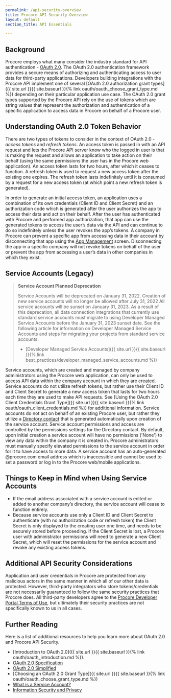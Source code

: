 ```yaml
---
permalink: /api-security-overview
title: Procore API Security Overview
layout: default
section_title: API Essentials

---
```


## Background

Procore employs what many consider the industry standard for API authentication - [OAuth 2.0](https://tools.ietf.org/html/rfc6749).
The OAuth 2.0 authentication framework provides a secure means of authorizing and authenticating access to user data for third-party applications.
Developers building integrations with the Procore API implement one of several [OAuth 2.0 authorization grant types]({{ site.url }}{{ site.baseurl }}{% link oauth/oauth_choose_grant_type.md %}) depending on their particular application use case.
The OAuth 2.0 grant types supported by the Procore API rely on the use of tokens which are string values that represent the authorization and authentication of a specific application to access data in Procore on behalf of a Procore user.

## Understanding OAuth 2.0 Token Behavior

There are two types of tokens to consider in the context of OAuth 2.0 - _access tokens_ and _refresh tokens_.
An access token is passed in with an API request and lets the Procore API server know who the logged in user is that is making the request and allows an application to take action on their behalf (using the same permissions the user has in the Procore web application).
An access token lasts for two hours, after which it ceases to function.
A refresh token is used to request a new access token after the existing one expires.
The refresh token lasts indefinitely until it is consumed by a request for a new access token (at which point a new refresh token is generated).

In order to generate an initial access token, an application uses a combination of its own credentials (Client ID and Client Secret) and an authorization code which is generated after the user authorizes the app to access their data and act on their behalf.
After the user has authenticated with Procore and performed app authorization, that app can use the generated tokens to access the user’s data via the API and can continue to do so indefinitely unless the user revokes the app’s tokens.
A company in Procore can prevent a specific app from accessing data in their account by disconnecting that app using the [App Management](https://support.procore.com/faq/what-is-app-management) screen.
Disconnecting the app in a specific company will not revoke tokens on behalf of the user or prevent the app from accessing a user’s data in other companies in which they exist.

## Service Accounts (Legacy)

>**Service Account Planned Deprecation**
>
> Service Accounts will be deprecated on January 31, 2022.
> Creation of new service accounts will no longer be allowed after July 31, 2022
> All service accounts will be sunset on January 31, 2023.
> As a result of this deprecation, all data connection integrations that currently use standard service accounts must migrate to using Developer Managed Service Accounts before the January 31, 2023 sunset date.
> See the following article for information on Developer Managed Service Accounts and steps for migrating your projects from standard service accounts.
>
> - [Developer Managed Service Accounts]({{ site.url }}{{ site.baseurl }}{% link best_practices/developer_managed_service_accounts.md %})

Service accounts, which are created and managed by company administrators using the Procore web application, can only be used to access API data within the company account in which they are created.
Service accounts do not utilize refresh tokens, but rather use their Client ID and Client Secret to generate a new access token that lasts for two hours each time they are used to make API requests.
See [Using the OAuth 2.0 Client Credentials Grant Type]({{ site.url }}{{ site.baseurl }}{% link oauth/oauth_client_credentials.md %}) for additional information.
Service accounts do not act on behalf of an existing Procore user, but rather they utilize a [Directory contact](https://support.procore.com/faq/what-is-a-contact-in-procore-and-which-project-tools-support-the-concept) that is generated automatically upon creation of the service account.
Service account permissions and access are controlled by the permissions settings for the Directory contact.
By default, upon initial creation a service account will have no permissions ('None') to view any data within the company it is created in.
Procore administrators must manually specify elevated permissions to the service account in order for it to have access to more data.
A service account has an auto-generated @procore.com email address which is inaccessible and cannot be used to set a password or log in to the Procore web/mobile applications.

## Things to Keep in Mind when Using Service Accounts

- If the email address associated with a service account is edited or added to another company’s directory, the service account will cease to function entirely.
- Because service accounts use only a Client ID and Client Secret to authenticate (with no authorization code or refresh token) the Client Secret is only displayed to the creating user one time, and needs to be securely stored before proceeding. If the Client Secret is lost, a Procore user with administrator permissions will need to generate a new Client Secret, which will reset the permissions for the service account and revoke any existing access tokens.

## Additional API Security Considerations

Application and user credentials in Procore are protected from any malicious actors in the same manner in which all of our other data is protected.
However, third-party integrators who store tokens/credentials are not necessarily guaranteed to follow the same security practices that Procore does.
All third-party developers agree to the [Procore Developer Portal Terms of Use](https://developers.procore.com/terms_and_conditions), but ultimately their security practices are not specifically known to us in all cases.

## Further Reading

Here is a list of additional resources to help you learn more about OAuth 2.0 and Procore API Security.

- [Introduction to OAuth 2.0]({{ site.url }}{{ site.baseurl }}{% link oauth/oauth_introduction.md %}).
- [OAuth 2.0 Specification](https://tools.ietf.org/html/rfc6749)
- [OAuth 2.0 Simplified](https://aaronparecki.com/oauth-2-simplified/)
- [Choosing an OAuth 2.0 Grant Type]({{ site.url }}{{ site.baseurl }}{% link oauth/oauth_choose_grant_type.md %})
- [What is a Service Account?](https://support.procore.com/faq/what-is-a-service-account)
- [Information Security and Privacy](https://support.procore.com/references/information-security-and-privacy)

